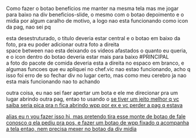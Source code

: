 Como fazer o botao benefícios me manter na mesma tela mas me jogar para baixo na div beneficios-slide, o mesmo com o botao depoimento e o midia
por algum caralho de motivo, a logo nao esta funcionando como icon da pag, nao sei pq 
<div beneficios-slide> esta desestruturado, o titulo deveria estar central e o botao em baixo da foto, pra eu poder adicionar outra foto a direita
<div midias> space between nao esta deixando os videos afastados o quanto eu queria, e o icon dentro do botao deveria estar mais para baixo
#PRINCIPAL  <div main_slide4> a foto do pacote de comida deveria esta a direita no espaco em branco, e algumas funcoes que eu apliquei no chef.vic nao estao funcionando, acho q isso foi erro de so fechar div no lugar certo, mas como meu cerebro ja nao esta mais funcionando nao to achando

outra coisa, eu nao sei faer apertar um bota e ele me direcionar pra um lugar abrindo outra pag, entao to usando o <a href> se tiver um jeito melhor q vc saiba seria pica pra n fica abrindo wpp por ex e vc perder a pag q estava

alias eu n vou fazer isso hj, mas pretendo tira esse monte de botao de fale conosco q ela pediu pra pos, e fazer um botao de wpp fixado q acompanha a tela entao, nem precisa mexer no botao da div midia
